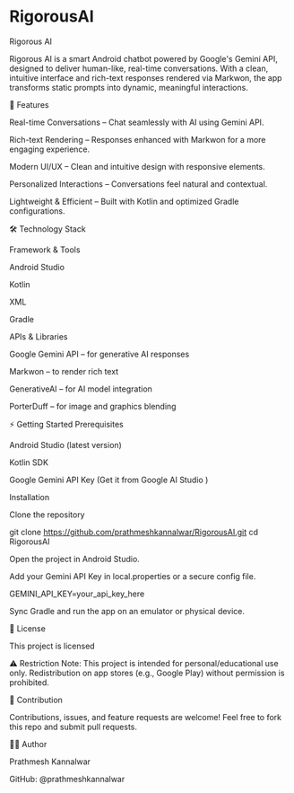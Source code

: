 # RigorousAI
Rigorous AI

Rigorous AI is a smart Android chatbot powered by Google's Gemini API, designed to deliver human-like, real-time conversations.
With a clean, intuitive interface and rich-text responses rendered via Markwon, the app transforms static prompts into dynamic, meaningful interactions.

🚀 Features

Real-time Conversations – Chat seamlessly with AI using Gemini API.

Rich-text Rendering – Responses enhanced with Markwon for a more engaging experience.

Modern UI/UX – Clean and intuitive design with responsive elements.

Personalized Interactions – Conversations feel natural and contextual.

Lightweight & Efficient – Built with Kotlin and optimized Gradle configurations.

🛠️ Technology Stack

Framework & Tools

Android Studio

Kotlin

XML

Gradle

APIs & Libraries

Google Gemini API
 – for generative AI responses

Markwon
 – to render rich text

GenerativeAI
 – for AI model integration

PorterDuff – for image and graphics blending

⚡ Getting Started
Prerequisites

Android Studio (latest version)

Kotlin SDK

Google Gemini API Key (Get it from Google AI Studio
)

Installation

Clone the repository

git clone https://github.com/prathmeshkannalwar/RigorousAI.git
cd RigorousAI


Open the project in Android Studio.

Add your Gemini API Key in local.properties or a secure config file.

GEMINI_API_KEY=your_api_key_here

Sync Gradle and run the app on an emulator or physical device.

📜 License

This project is licensed 

⚠️ Restriction Note: This project is intended for personal/educational use only. Redistribution on app stores (e.g., Google Play) without permission is prohibited.

🤝 Contribution

Contributions, issues, and feature requests are welcome!
Feel free to fork this repo and submit pull requests.

👨‍💻 Author

Prathmesh Kannalwar

GitHub: @prathmeshkannalwar
